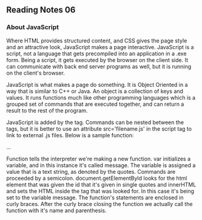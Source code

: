 ## Reading Notes 06

### About JavaScript 

Where HTML provides structured content, and CSS gives the page style and an 
attractive look, JavaScript makes a page interactive. JavaScript is a script, not 
a language that gets precompiled into an application in a .exe form.  Being a
script, it gets executed by the browser on the client side. It can communicate
with back end server programs as well, but it is running on the client's browser.

JavaScript is what makes a page do something. It is Object Oriented in a way that
is similar to C++ or Java. An object is a collection of keys and values. It runs 
functions much like other programming languages which is a grouped set of commands
that are executed together, and can return a result to the rest of the program.

JavaScript is added by the <script></script> tag. Commands can be nested between 
the tags, but it is better to use an attribute src='filename.js' in the script 
tag to link to external .js files. Below is a sample function:

<p id="place-holder"> ... </p>
<script>
function replaceElipsesWithHello() {
    var message = "Hello World";
    document.getElementById('place-holder').innerHTML = message;
}
replaceElipsesWithHello();
</script>

Function tells the interpreter we're making a new function. var initializes a 
variable, and in this instance it's called message. The variable is assigned
a value that is a text string, as denoted by the quotes. Commands are proceeded by
a semicolon. document.getElementById looks for the html element that was given the
id that it's given in single quotes and innerHTML and sets the HTML inside the tag
that was looked for. In this case it's being set to the variable message. The 
function's statements are enclosed in curly braces. After the curly brace closing
the function we actually call the function with it's name and parenthesis.
